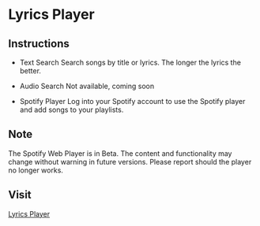 # Lyrics Player

## Instructions
- Text Search
  Search songs by title or lyrics. The longer the lyrics the better.
  
- Audio Search
  Not available, coming soon

- Spotify Player
  Log into your Spotify account to use the Spotify player and add songs to your playlists.
  
## Note
The Spotify Web Player is in Beta. The content and functionality may change without warning in future versions.
Please report should the player no longer works.

## Visit
[Lyrics Player](http://lyricsplayer.tk)
  

